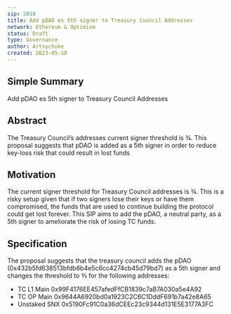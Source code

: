 ```yaml
---
sip: 2018
title: Add pDAO es 5th signer to Treasury Council Addresses
network: Ethereum & Optimism
status: Draft
type: Governance
author: Artsychoke
created: 2023-05-18
---
```


## Simple Summary
Add pDAO es 5th signer to Treasury Council Addresses

## Abstract
The Treasury Council’s addresses current signer threshold is ¾. This proposal suggests that pDAO is added as a 5th signer in order to reduce key-loss risk that could result in lost funds

## Motivation
The current signer threshold for Treasury Council addresses is ¾. This is a risky setup given that if two signers lose their keys or have them compromised, the funds that are used to continue building the protocol could get lost forever. This SIP aims to add the pDAO, a neutral party, as a 5th signer to ameliorate the risk of losing TC funds. 

## Specification
The proposal suggests that the treasury council adds the pDAO (0x432b5fd638513bfdb6b4e5c6cc4274cb45d79bd7) as a 5th signer and changes the threshold to ⅗ for the following addresses:

- TC  L1 Main 0x99F4176EE457afedFfCB1839c7aB7A030a5e4A92
- TC OP Main 0x9644A6920bd0a1923C2C6C1DddF691b7a42e8A65 
- Unstaked SNX 0x5190Fc91C0a36dCEEc23c9344d131E5E3177A3FC
